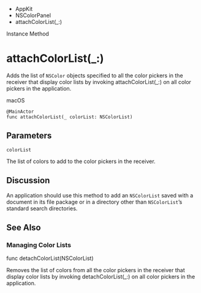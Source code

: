 

- AppKit
- NSColorPanel
-  attachColorList(\_:) 

Instance Method

# attachColorList(\_:)

Adds the list of `NSColor` objects specified to all the color pickers in the receiver that display color lists by invoking attachColorList(_:) on all color pickers in the application.

macOS

``` source
@MainActor
func attachColorList(_ colorList: NSColorList)
```

## Parameters 

`colorList`  

The list of colors to add to the color pickers in the receiver.

## Discussion

An application should use this method to add an `NSColorList` saved with a document in its file package or in a directory other than `NSColorList`’s standard search directories.

## See Also

### Managing Color Lists

func detachColorList(NSColorList)

Removes the list of colors from all the color pickers in the receiver that display color lists by invoking detachColorList(_:) on all color pickers in the application.


